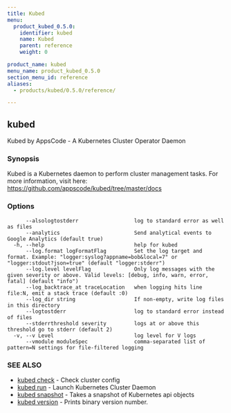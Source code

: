 ```yaml
---
title: Kubed
menu:
  product_kubed_0.5.0:
    identifier: kubed
    name: Kubed
    parent: reference
    weight: 0

product_name: kubed
menu_name: product_kubed_0.5.0
section_menu_id: reference
aliases:
  - products/kubed/0.5.0/reference/

---
```

## kubed

Kubed by AppsCode - A Kubernetes Cluster Operator Daemon

### Synopsis

Kubed is a Kubernetes daemon to perform cluster management tasks. For more information, visit here: https://github.com/appscode/kubed/tree/master/docs

### Options

```
      --alsologtostderr                  log to standard error as well as files
      --analytics                        Send analytical events to Google Analytics (default true)
  -h, --help                             help for kubed
      --log.format logFormatFlag         Set the log target and format. Example: "logger:syslog?appname=bob&local=7" or "logger:stdout?json=true" (default "logger:stderr")
      --log.level levelFlag              Only log messages with the given severity or above. Valid levels: [debug, info, warn, error, fatal] (default "info")
      --log_backtrace_at traceLocation   when logging hits line file:N, emit a stack trace (default :0)
      --log_dir string                   If non-empty, write log files in this directory
      --logtostderr                      log to standard error instead of files
      --stderrthreshold severity         logs at or above this threshold go to stderr (default 2)
  -v, --v Level                          log level for V logs
      --vmodule moduleSpec               comma-separated list of pattern=N settings for file-filtered logging
```

### SEE ALSO

* [kubed check](/docs/reference/kubed_check.md)	 - Check cluster config
* [kubed run](/docs/reference/kubed_run.md)	 - Launch Kubernetes Cluster Daemon
* [kubed snapshot](/docs/reference/kubed_snapshot.md)	 - Takes a snapshot of Kubernetes api objects
* [kubed version](/docs/reference/kubed_version.md)	 - Prints binary version number.

